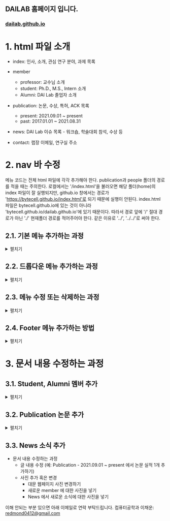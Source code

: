 ## DAILAB 홈페이지 입니다.

### [dailab.github.io](https://bytecell.github.io/dailab.github.io/)

# 1. html 파일 소개
* index: 인사, 소개, 관심 연구 분야, 과제 목록

* member

    * professor: 교수님 소개
    * student: Ph.D., M.S., Intern 소개
    * Alumni: DAI Lab 졸업자 소개

* publication: 논문, 수상, 특허, ACK 목록

    * present: 2021.09.01 ~ present
    * past: 2017.01.01 ~ 2021.08.31

* news: DAI Lab 이슈 목록 - 워크숍, 학술대회 참석, 수상 등

* contact: 랩장 이메일, 연구실 주소


# 2. nav 바 수정 

메뉴 코드는 전체 html 파일에 각각 추가해야 한다. publication과 people 폴더의 경로를 적을 때는 주의한다.
로컬에서는 '/index.html'을 불러오면 해당 폴더(home)의 index 파일이 잘 실행되지만, github.io 창에서는 경로가 'https://bytecell.github.io/index.html'로 되기 때문에 실행이 안된다.
index.html 파일은 bytecell.github.io에 있는 것이 아니라 'bytecell.github.io/dailab.github.io'에 있기 때문이다. 따라서 경로 앞에 '/' 절대 경로가 아닌 './' 현재폴더 경로를 적어주어야 한다. 같은 이유로 '../', '../../'로 써야 한다.

## 2.1. 기본 메뉴 추가하는 과정


<details>
  <summary>펼치기</summary>  


* 주 메뉴 추가하는 과정 (예: News 옆에 하나 추가하기)  
  
  
  ---
  * 기본 nav 바에 추가 (예: plus.html)
    * plus.html을 만든다.

    * 만들고자 하는 위치에 다음과 같은 메뉴 코드를 추가한다.
       ``` html
       <li class="dropdown"><a href="./plus.html" data-target="plus">Plus</a></li>
       ```
    * 결과
       
       <img src="https://github.com/user-attachments/assets/f3be63d5-7343-4e7d-a297-b46d75c54c53" width=1000px;>
       <img src="https://github.com/user-attachments/assets/0f299284-1595-47cc-8621-4ab1077d4d81" width=1000px;>
       
    * 주의: 메뉴가 늘어났으므로 화면을 가로로 줄였을 때 nav바가 깨질 수 있다. 그럼 css - nav 클래스의 margin-right를 아래 주석과 같이 적절하게 조정하면 된다.
      
       <img src ="https://github.com/user-attachments/assets/f46a38f7-5087-405a-87c3-6df2443d694d" width=500px>


       ``` css
       .nav {
           margin-right: 15vw; /*  15vw -> 10vw */
       }
       ```

    * 수정 결과
      
       <img src="https://github.com/user-attachments/assets/03adc951-a148-491f-9648-b45a0cf60c1e" width= 500px>
    
  
---
  
  * media nav 바에 추가 (예: plus.html)
     * plus.html을 만든다.
       
     * 만들고자 하는 위치에 다음과 같은 메뉴 코드를 추가한다.
       ```html
       <li><a href="./plus.html" data-target="plus">Plus</a></li>
       ```
     * 결과
     
      <img src ="https://github.com/user-attachments/assets/97819168-115d-4b17-a1a6-ecd13aeae2b0" width=400px>
      <img src ="https://github.com/user-attachments/assets/8b972a82-066e-4369-94f0-56371e17ef48" width=400px>

</details>



## 2.2. 드롭다운 메뉴 추가하는 과정

<details>
  <summary>펼치기</summary>  


* 주 메뉴와 부 메뉴 추가하는 과정
  
  ---
  * 기본 nav 바에 추가
    * one.html, two.html을 만든다. - 드롭다운 메뉴들
      
    * 만들고자 하는 위치에 다음과 같은 메뉴 코드를 추가한다.
       ```html
       <li class="dropdown">
          <a href="#">Plus <i class="fas fa-caret-down"></i></a>
          <div class="dropdown-content">  <!-- 드롭다운 메뉴들 이름이 길면 content1, 짧으면 content 사용 -->
               <!-- 아래 부 메뉴들 나열 - 추가하고 싶을 때는 그냥 쭉 나열하기 -->
              <a class="dropdown-item" href="./one.html" data-target="one">one</a>
              <a class="dropdown-item" href="./two.html" data-target="two">two</a>
          </div>
       </li>
       ```
       
    * 결과
   
      <img src ="https://github.com/user-attachments/assets/80c6a172-c2bb-4a01-8044-68ac508350eb" width=500px>
      <img src ="https://github.com/user-attachments/assets/40def3e6-6e83-44cf-a426-851633811cf3" width=600px>


    * 주의: 메뉴가 늘어났으므로 화면을 가로로 줄였을 때 nav바가 깨질 수 있다. 그럼 css - nav 클래스의 margin-right를 아래 주석과 같이 적절하게 조정하면 된다.
      
       <img src ="https://github.com/user-attachments/assets/f46a38f7-5087-405a-87c3-6df2443d694d" width=500px>


       ``` css
       .nav {
           margin-right: 15vw; /*  15vw -> 10vw */
       }
       ```

    * 수정 결과
      
       <img src="https://github.com/user-attachments/assets/03adc951-a148-491f-9648-b45a0cf60c1e" width= 500px>

---

  * media nav 바에 추가 (예: plus.html)
    * one.html, two.html을 만든다. - 드롭다운 메뉴들
      
    * 만들고자 하는 위치에 다음과 같은 메뉴 코드를 추가한다.
       ```html
       <li class="dropdown">
          <a href="#">Plus <i class="fas fa-caret-down"></i></a>
          <div class="dropdown-content">  <!-- 드롭다운 메뉴들 이름이 길면 content1, 짧으면 content 사용 -->
               <!-- 아래 부 메뉴들 나열 - 추가하고 싶을 때는 그냥 쭉 나열하기 -->
              <a class="dropdown-item" href="./one.html" data-target="one">one</a>
              <a class="dropdown-item" href="./two.html" data-target="two">two</a>
          </div>
       </li>
       ```
       
    * 결과
      
      <img src="https://github.com/user-attachments/assets/c0ad1c8b-d024-4dab-bccb-09ff78f81103" width= 400px>
      <img src="https://github.com/user-attachments/assets/21f5ddea-b5fb-4de4-81ff-7a5764985632" width= 400px>

</details>

## 2.3. 메뉴 수정 또는 삭제하는 과정

<details>
  <summary>펼치기</summary>  

* 기존의 주/부메뉴의 제목을 수정하거나 삭제하는 과정

  * 수정  

    * News 대신 Hot Issue로 바꾸고 싶을 때는 아래 코드처럼 </a> 앞 문구를 바꾸면 된다.
        ``` html
        <li class="dropdown"><a href="./news.html" data-target="news">News</a></li>
        <li class="dropdown"><a href="./news.html" data-target="news">Hot Issue</a></li>
        ```

    * 결과
  
      <img src="https://github.com/user-attachments/assets/2093045f-7a2d-41ea-aef7-e32911ce2a00" width= 600px>

    ---
    
  * 삭제  

    * 위 사진에서 Hot Issue를 삭제하려면 아래 코드처럼 수정하면 된다.
        ``` html
        <li class="dropdown"><a href="./news.html" data-target="news">News</a></li>
        ```

    * 결과
  
      <img src="https://github.com/user-attachments/assets/18a3794a-d6f1-4989-beda-0f9d4ef0b187" width= 600px>

</details>

## 2.4. Footer 메뉴 추가하는 방법

<details>
  <summary>펼치기</summary>  

* plus.html 만들기
* footer class에 코드 추가
  
  경로 설정에 주의
  ``` css
  <a href="./plus.html" class="menu-item">Plus</a>
  ```
  
* 결과
  
  <img src="https://github.com/user-attachments/assets/7d69c13b-d292-41a8-afe3-2b7a02b3fbed" width= 600px>


</details>



# 3. 문서 내용 수정하는 과정 

## 3.1. Student, Alumni 멤버 추가

<details>
  <summary>펼치기</summary>  

* /assets/member/miso.jpg 저장하기
* member-imgs class에 코드 추가
    
  경로 설정에 주의
  아래 코드를 Student 또는 Alumni 파일에 복붙하면 된다.
  ``` html
  <div class="img">
      <img src="../assets/member/miso.jpg" alt="miso">
      <p>Mi-So</p>
      <p class="sub-text">Undergraduate researcher (2024. 8~)<br><br>Language models<br>Web Programming</p>
  </div>
  ```
  
* 결과
  
  <img src="https://github.com/user-attachments/assets/44d538c8-6166-4346-8919-a10d3603c809" width= 600px>

</details>



## 3.2. Publication 논문 추가

<details>
  <summary>펼치기</summary>  

present와 past는 html 구조가 같고, 논문 입력 방식은 아래와 같다.

> ##### 문장 구조
>
> * 제목 및 저자 정보
> * 게재된 저널 정보
> * 게재 날짜 : 만약 게재되지 않았다면 날짜 제외하고 [저널 정보], 2024 (accepted)
> * 연구 지원 정보(ACK)
> * 해당 SCI 논문으로 졸업할(졸업한) 대학원생 이름

* /assets/member/miso.jpg 저장하기
* member-imgs class에 코드 추가
    
  경로 설정에 주의
  아래 코드를 Student 또는 Alumni 파일에 복붙하면 된다.
  ``` html
  <div class="img">
      <img src="../assets/member/miso.jpg" alt="miso">
      <p>Mi-So</p>
      <p class="sub-text">Undergraduate researcher (2024. 8~)<br><br>Language models<br>Web Programming</p>
  </div>
  ```
  
* 결과
  
  <img src="https://github.com/user-attachments/assets/44d538c8-6166-4346-8919-a10d3603c809" width= 600px>

</details>


## 3.3. News 소식 추가





* 문서 내용 수정하는 과정
  * 글 내용 수정 (예: Publication - 2021.09.01 ~ present 에서 논문 실적 1개 추가하기)
  * 사진 추가 혹은 변경
    * 대문 웹페이지 사진 변경하기
    * 새로운 member 에 대한 사진을 넣기
    * News 에서 새로운 소식에 대한 사진을 넣기




이해 안되는 부분 있으면 아래 이메일로 연락 부탁드립니다.
컴퓨터공학과 이채운: redmond0412@gmail.com
